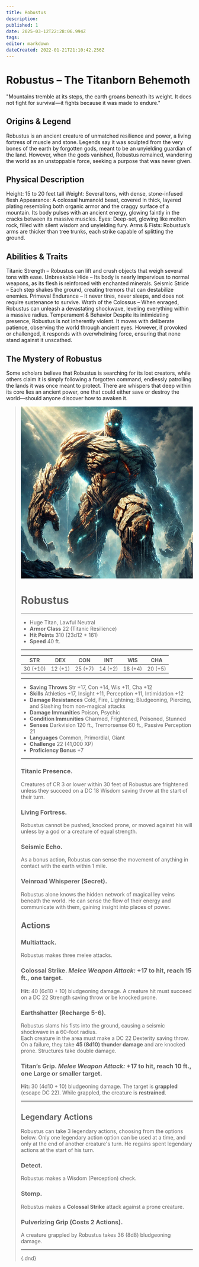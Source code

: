 ```yaml
---
title: Robustus
description: 
published: 1
date: 2025-03-12T22:28:06.994Z
tags: 
editor: markdown
dateCreated: 2022-01-21T21:10:42.256Z
---
```


# Robustus – The Titanborn Behemoth
"Mountains tremble at its steps, the earth groans beneath its weight. It does not fight for survival—it fights because it was made to endure."

## Origins & Legend
Robustus is an ancient creature of unmatched resilience and power, a living fortress of muscle and stone. Legends say it was sculpted from the very bones of the earth by forgotten gods, meant to be an unyielding guardian of the land. However, when the gods vanished, Robustus remained, wandering the world as an unstoppable force, seeking a purpose that was never given.

## Physical Description
Height: 15 to 20 feet tall
Weight: Several tons, with dense, stone-infused flesh
Appearance: A colossal humanoid beast, covered in thick, layered plating resembling both organic armor and the craggy surface of a mountain. Its body pulses with an ancient energy, glowing faintly in the cracks between its massive muscles.
Eyes: Deep-set, glowing like molten rock, filled with silent wisdom and unyielding fury.
Arms & Fists: Robustus’s arms are thicker than tree trunks, each strike capable of splitting the ground.
## Abilities & Traits
Titanic Strength – Robustus can lift and crush objects that weigh several tons with ease.
Unbreakable Hide – Its body is nearly impervious to normal weapons, as its flesh is reinforced with enchanted minerals.
Seismic Stride – Each step shakes the ground, creating tremors that can destabilize enemies.
Primeval Endurance – It never tires, never sleeps, and does not require sustenance to survive.
Wrath of the Colossus – When enraged, Robustus can unleash a devastating shockwave, leveling everything within a massive radius.
Temperament & Behavior
Despite its intimidating presence, Robustus is not inherently violent. It moves with deliberate patience, observing the world through ancient eyes. However, if provoked or challenged, it responds with overwhelming force, ensuring that none stand against it unscathed.

## The Mystery of Robustus
Some scholars believe that Robustus is searching for its lost creators, while others claim it is simply following a forgotten command, endlessly patrolling the lands it was once meant to protect. There are whispers that deep within its core lies an ancient power, one that could either save or destroy the world—should anyone discover how to awaken it.

> ![robustus.webp](/characters/robustus.webp)
># Robustus
>---
>- Huge Titan, Lawful Neutral
>- **Armor Class** 22 (Titanic Resilience)
>- **Hit Points** 310 (23d12 + 161)
>- **Speed** 40 ft.
>---
>|STR|DEX|CON|INT|WIS|CHA|
>|---|---|---|---|---|---|
>|30 (+10)|12 (+1)|25 (+7)|14 (+2)|18 (+4)|20 (+5)|
>---
>- **Saving Throws** Str +17, Con +14, Wis +11, Cha +12
>- **Skills** Athletics +17, Insight +11, Perception +11, Intimidation +12
>- **Damage Resistances** Cold, Fire, Lightning; Bludgeoning, Piercing, and Slashing from non-magical attacks
>- **Damage Immunities** Poison, Psychic
>- **Condition Immunities** Charmed, Frightened, Poisoned, Stunned
>- **Senses** Darkvision 120 ft., Tremorsense 60 ft., Passive Perception 21
>- **Languages** Common, Primordial, Giant
>- **Challenge** 22 (41,000 XP)
>- **Proficiency Bonus** +7
>---
>
>### **Titanic Presence.**  
>Creatures of CR 3 or lower within 30 feet of Robustus are frightened unless they succeed on a DC 18 Wisdom saving throw at the start of their turn.
>
>### **Living Fortress.**  
>Robustus cannot be pushed, knocked prone, or moved against his will unless by a god or a creature of equal strength.
>
>### **Seismic Echo.**  
>As a bonus action, Robustus can sense the movement of anything in contact with the earth within 1 mile.
>
>### **Veinroad Whisperer (Secret).**  
>Robustus alone knows the hidden network of magical ley veins beneath the world. He can sense the flow of their energy and communicate with them, gaining insight into places of power.
>
>## **Actions**
>### **Multiattack.**  
>Robustus makes three melee attacks.
>
>### **Colossal Strike.** *Melee Weapon Attack:* +17 to hit, reach 15 ft., one target.  
>**Hit:** 40 (6d10 + 10) bludgeoning damage. A creature hit must succeed on a DC 22 Strength saving throw or be knocked prone.
>
>### **Earthshatter (Recharge 5-6).**  
>Robustus slams his fists into the ground, causing a seismic shockwave in a 60-foot radius.  
>Each creature in the area must make a DC 22 Dexterity saving throw. On a failure, they take **45 (8d10) thunder damage** and are knocked prone. Structures take double damage.
>
>### **Titan’s Grip.** *Melee Weapon Attack:* +17 to hit, reach 10 ft., one Large or smaller target.  
>**Hit:** 30 (4d10 + 10) bludgeoning damage. The target is **grappled** (escape DC 22). While grappled, the creature is **restrained**.
>
>---
>
>## **Legendary Actions**
>Robustus can take 3 legendary actions, choosing from the options below. Only one legendary action option can be used at a time, and only at the end of another creature's turn. He regains spent legendary actions at the start of his turn.
>
>### **Detect.**  
>Robustus makes a Wisdom (Perception) check.
>
>### **Stomp.**  
>Robustus makes a **Colossal Strike** attack against a prone creature.
>
>### **Pulverizing Grip (Costs 2 Actions).**  
>A creature grappled by Robustus takes 36 (8d8) bludgeoning damage.
>
>---
>
>{.dnd}
